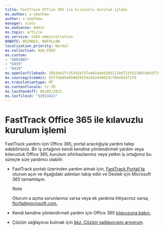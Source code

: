 ```yaml
---
title: FastTrack Office 365 ile kılavuzlu kurulum işlemi
ms.author: v-jmathew
author: v-jmathew
manager: scotv
ms.audience: Admin
ms.topic: article
ms.service: o365-administration
ROBOTS: NOINDEX, NOFOLLOW
localization_priority: Normal
ms.collection: Adm_O365
ms.custom:
- "9003885"
- "6939"
- "9419"
ms.openlocfilehash: 35b18e1fc353d3a757a4b2aded385111bd723f61386fe6d2f7c1315536cc30af
ms.sourcegitcommit: b5f7da89a650d2915dc652449623c78be6247175
ms.translationtype: MT
ms.contentlocale: tr-TR
ms.lasthandoff: 08/05/2021
ms.locfileid: "53913411"
---
```

# <a name="guided-office-365-setup-process-with-fasttrack"></a>FastTrack Office 365 ile kılavuzlu kurulum işlemi

FastTrack yardımı için Office 365, portal aracılığıyla yardım talep edebilirsiniz. Bir iş ortağının kendi kendine yönlendirmeli yardım veya kılavuzluk Office 365, kurulum sihirbazlarımız veya yetkin iş ortağımız bu süreçte size yardımcı olabilir.

- FastTrack portalı üzerinden yardım almak için, [FastTrack Portalı'ta](https://go.microsoft.com/fwlink/?linkid=2125443) oturum açın ve Aşağıdaki adımları takip edin ve Destek için Microsoft 365 tamamlayın.

    > [!NOTE]
    > Oturum a açma sorunlarınız varsa veya ek yardıma ihtiyacınız varsa, [ftcrfa@microsoft.com.](mailto:ftcrfa@microsoft.com)

- Kendi kendine yönlendirmeli yardım için Office 365 [kılavuzuna bakın.](https://go.microsoft.com/fwlink/?linkid=2125827)
- Çözüm sağlayıcısı bulmak için [bkz. Çözüm sağlayıcısını arıyorum](https://go.microsoft.com/fwlink/?linkid=2125918).